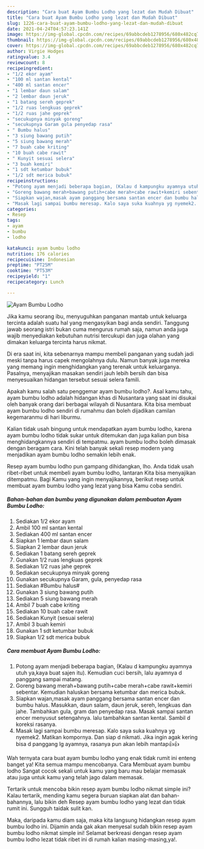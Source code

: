```yaml
---
description: "Cara buat Ayam Bumbu Lodho yang lezat dan Mudah Dibuat"
title: "Cara buat Ayam Bumbu Lodho yang lezat dan Mudah Dibuat"
slug: 1226-cara-buat-ayam-bumbu-lodho-yang-lezat-dan-mudah-dibuat
date: 2021-04-24T04:57:23.141Z
image: https://img-global.cpcdn.com/recipes/69abbcdeb1278956/680x482cq70/ayam-bumbu-lodho-foto-resep-utama.jpg
thumbnail: https://img-global.cpcdn.com/recipes/69abbcdeb1278956/680x482cq70/ayam-bumbu-lodho-foto-resep-utama.jpg
cover: https://img-global.cpcdn.com/recipes/69abbcdeb1278956/680x482cq70/ayam-bumbu-lodho-foto-resep-utama.jpg
author: Virgie Hodges
ratingvalue: 3.4
reviewcount: 8
recipeingredient:
- "1/2 ekor ayam"
- "100 ml santan kental"
- "400 ml santan encer"
- "1 lembar daun salam"
- "2 lembar daun jeruk"
- "1 batang sereh geprek"
- "1/2 ruas lengkuas geprek"
- "1/2 ruas jahe geprek"
- "secukupnya minyak goreng"
- "secukupnya Garam gula penyedap rasa"
- " Bumbu halus"
- "3 siung bawang putih"
- "5 siung bawang merah"
- "7 buah cabe kriting"
- "10 buah cabe rawit"
- " Kunyit sesuai selera"
- "3 buah kemiri"
- "1 sdt ketumbar bubuk"
- "1/2 sdt merica bubuk"
recipeinstructions:
- "Potong ayam menjadi beberapa bagian, (Kalau d kampungku ayamnya utuh ya,kaya buat sajen itu). Kemudian cuci bersih, lalu ayamnya d panggang sampai matang."
- "Goreng bawang merah+bawang putih+cabe merah+cabe rawit+kemiri sebentar. Kemudian haluskan bersama ketumbar dan merica bubuk."
- "Siapkan wajan,masak ayam panggang bersama santan encer dan bumbu halus. Masukkan, daun salam, daun jeruk, sereh, lengkuas dan jahe. Tambahkan gula, gram dan penyedap rasa. Masak sampai santan encer menyusut setengahnya. lalu tambahkan santan kental. Sambil d koreksi rasanya."
- "Masak lagi sampai bumbu meresap. Kalo saya suka kuahnya yg nyemek2. Matikan kompornya. Dan siap d nikmati. Jika ingin agak kering bisa d panggang lg ayamnya, rasanya pun akan lebih mantap👍👍"
categories:
- Resep
tags:
- ayam
- bumbu
- lodho

katakunci: ayam bumbu lodho 
nutrition: 176 calories
recipecuisine: Indonesian
preptime: "PT25M"
cooktime: "PT53M"
recipeyield: "1"
recipecategory: Lunch

---
```



![Ayam Bumbu Lodho](https://img-global.cpcdn.com/recipes/69abbcdeb1278956/680x482cq70/ayam-bumbu-lodho-foto-resep-utama.jpg)

Jika kamu seorang ibu, menyuguhkan panganan mantab untuk keluarga tercinta adalah suatu hal yang mengasyikan bagi anda sendiri. Tanggung jawab seorang istri bukan cuma mengurus rumah saja, namun anda juga wajib menyediakan kebutuhan nutrisi tercukupi dan juga olahan yang dimakan keluarga tercinta harus nikmat.

Di era  saat ini, kita sebenarnya mampu membeli panganan yang sudah jadi meski tanpa harus capek mengolahnya dulu. Namun banyak juga mereka yang memang ingin menghidangkan yang terenak untuk keluarganya. Pasalnya, menyajikan masakan sendiri jauh lebih bersih dan bisa menyesuaikan hidangan tersebut sesuai selera famili. 



Apakah kamu salah satu penggemar ayam bumbu lodho?. Asal kamu tahu, ayam bumbu lodho adalah hidangan khas di Nusantara yang saat ini disukai oleh banyak orang dari berbagai wilayah di Nusantara. Kita bisa membuat ayam bumbu lodho sendiri di rumahmu dan boleh dijadikan camilan kegemaranmu di hari liburmu.

Kalian tidak usah bingung untuk mendapatkan ayam bumbu lodho, karena ayam bumbu lodho tidak sukar untuk ditemukan dan juga kalian pun bisa menghidangkannya sendiri di tempatmu. ayam bumbu lodho boleh dimasak dengan beragam cara. Kini telah banyak sekali resep modern yang menjadikan ayam bumbu lodho semakin lebih enak.

Resep ayam bumbu lodho pun gampang dihidangkan, lho. Anda tidak usah ribet-ribet untuk membeli ayam bumbu lodho, lantaran Kita bisa menyajikan ditempatmu. Bagi Kamu yang ingin menyajikannya, berikut resep untuk membuat ayam bumbu lodho yang lezat yang bisa Kamu coba sendiri.

<!--inarticleads1-->

##### Bahan-bahan dan bumbu yang digunakan dalam pembuatan Ayam Bumbu Lodho:

1. Sediakan 1/2 ekor ayam
1. Ambil 100 ml santan kental
1. Sediakan 400 ml santan encer
1. Siapkan 1 lembar daun salam
1. Siapkan 2 lembar daun jeruk
1. Sediakan 1 batang sereh geprek
1. Gunakan 1/2 ruas lengkuas geprek
1. Sediakan 1/2 ruas jahe geprek
1. Sediakan secukupnya minyak goreng
1. Gunakan secukupnya Garam, gula, penyedap rasa
1. Sediakan  #Bumbu halus#
1. Gunakan 3 siung bawang putih
1. Sediakan 5 siung bawang merah
1. Ambil 7 buah cabe kriting
1. Sediakan 10 buah cabe rawit
1. Sediakan  Kunyit (sesuai selera)
1. Ambil 3 buah kemiri
1. Gunakan 1 sdt ketumbar bubuk
1. Siapkan 1/2 sdt merica bubuk




<!--inarticleads2-->

##### Cara membuat Ayam Bumbu Lodho:

1. Potong ayam menjadi beberapa bagian, (Kalau d kampungku ayamnya utuh ya,kaya buat sajen itu). Kemudian cuci bersih, lalu ayamnya d panggang sampai matang.
1. Goreng bawang merah+bawang putih+cabe merah+cabe rawit+kemiri sebentar. Kemudian haluskan bersama ketumbar dan merica bubuk.
1. Siapkan wajan,masak ayam panggang bersama santan encer dan bumbu halus. Masukkan, daun salam, daun jeruk, sereh, lengkuas dan jahe. Tambahkan gula, gram dan penyedap rasa. Masak sampai santan encer menyusut setengahnya. lalu tambahkan santan kental. Sambil d koreksi rasanya.
1. Masak lagi sampai bumbu meresap. Kalo saya suka kuahnya yg nyemek2. Matikan kompornya. Dan siap d nikmati. Jika ingin agak kering bisa d panggang lg ayamnya, rasanya pun akan lebih mantap👍👍




Wah ternyata cara buat ayam bumbu lodho yang enak tidak rumit ini enteng banget ya! Kita semua mampu mencobanya. Cara Membuat ayam bumbu lodho Sangat cocok sekali untuk kamu yang baru mau belajar memasak atau juga untuk kamu yang telah jago dalam memasak.

Tertarik untuk mencoba bikin resep ayam bumbu lodho nikmat simple ini? Kalau tertarik, mending kamu segera buruan siapkan alat dan bahan-bahannya, lalu bikin deh Resep ayam bumbu lodho yang lezat dan tidak rumit ini. Sungguh taidak sulit kan. 

Maka, daripada kamu diam saja, maka kita langsung hidangkan resep ayam bumbu lodho ini. Dijamin anda gak akan menyesal sudah bikin resep ayam bumbu lodho nikmat simple ini! Selamat berkreasi dengan resep ayam bumbu lodho lezat tidak ribet ini di rumah kalian masing-masing,ya!.

